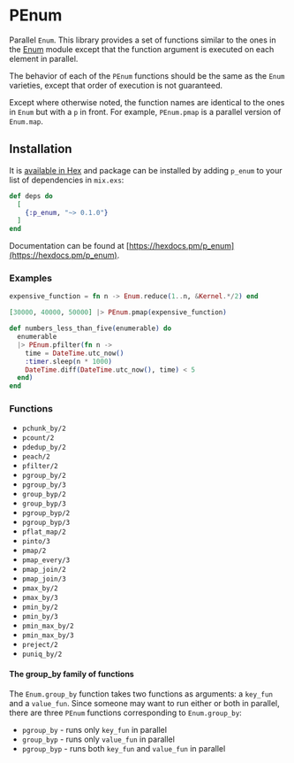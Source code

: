 # PEnum

Parallel `Enum`. This library provides a set of functions similar to the
ones in the [Enum](https://hexdocs.pm/elixir/Enum.html) module except that
the function argument is executed on each element in parallel.

The behavior of each of the `PEnum` functions should be the same as the `Enum`
varieties, except that order of execution is not guaranteed.

Except where otherwise noted, the function names are identical to the ones in
`Enum` but with a `p` in front. For example, `PEnum.pmap` is a parallel version of
`Enum.map`.

## Installation

It is [available in Hex](https://hex.pm/packages/p_enum) and package can be installed
by adding `p_enum` to your list of dependencies in `mix.exs`:

```elixir
def deps do
  [
    {:p_enum, "~> 0.1.0"}
  ]
end
```

Documentation can be found at [https://hexdocs.pm/p_enum](https://hexdocs.pm/p_enum).

### Examples

```elixir
expensive_function = fn n -> Enum.reduce(1..n, &Kernel.*/2) end

[30000, 40000, 50000] |> PEnum.pmap(expensive_function)
```

```elixir
def numbers_less_than_five(enumerable) do
  enumerable
  |> PEnum.pfilter(fn n ->
    time = DateTime.utc_now()
    :timer.sleep(n * 1000)
    DateTime.diff(DateTime.utc_now(), time) < 5
  end)
end
```

### Functions

* `pchunk_by/2`
* `pcount/2`
* `pdedup_by/2`
* `peach/2`
* `pfilter/2`
* `pgroup_by/2`
* `pgroup_by/3`
* `group_byp/2`
* `group_byp/3`
* `pgroup_byp/2`
* `pgroup_byp/3`
* `pflat_map/2`
* `pinto/3`
* `pmap/2`
* `pmap_every/3`
* `pmap_join/2`
* `pmap_join/3`
* `pmax_by/2`
* `pmax_by/3`
* `pmin_by/2`
* `pmin_by/3`
* `pmin_max_by/2`
* `pmin_max_by/3`
* `preject/2`
* `puniq_by/2`

#### The group\_by family of functions

The `Enum.group_by` function takes two functions as arguments:
a `key_fun` and a `value_fun`. Since someone may want to run either
or both in parallel, there are three `PEnum` functions corresponding
to `Enum.group_by`:

* `pgroup_by` - runs only `key_fun` in parallel
* `group_byp` - runs only `value_fun` in parallel
* `pgroup_byp` - runs both `key_fun` and `value_fun` in parallel
